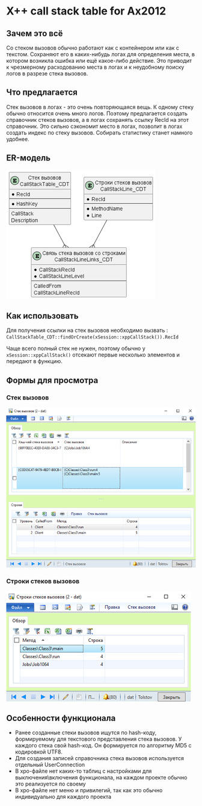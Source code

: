 # X++ call stack table for Ax2012
## Зачем это всё
Со стеком вызовов обычно работают как с контейнером или как с текстом. Сохраняют его в каких-нибудь логах для определения места, в котором возникла ошибка или ещё какое-либо действие. Это приводит к чрезмерному расходованию места в логах и к неудобному поиску логов в разрезе стека вызовов.
## Что предлагается
Стек вызовов в логах - это очень повторяющаяся вещь. К одному стеку обычно относится очень много логов. Поэтому предлагается создать справочник стеков вызовов, а в логах сохранять ссылку RecId на этот справочник. Это сильно сэкономит место в логах, позволит в логах создать индекс по стеку вызовов. Собирать статистику станет намного удобнее.
## ER-модель
<img src="pictures\er-model.png" alt="схема">

## Как использовать
Для получения ссылки на стек вызовов необходимо вызвать :  
`CallStackTable_CDT::findOrCreate(xSession::xppCallStack()).RecId`  

Чаще всего полный стек не нужен, поэтому обычно у `xSession::xppCallStack()` отсекают первые несколько элементов и передают в функцию.
## Формы для просмотра
### Стек вызовов
<img src="pictures\form-CallStackTable.png" alt="схема">

### Строки стеков вызовов
<img src="pictures\form-CallStackLine.png" alt="схема">

## Особенности функционала
* Ранее созданные стеки вызовов ищутся по hash-коду, формируемому для текстового представления стека вызовов. У каждого стека свой hash-код. Он формируется по алгоритму MD5 с кодировкой UTF8.
* Для создания записей справочника стека вызовов используется отдельный UserConnection
* В xpo-файле нет каких-то таблиц с настройками для выключения\включения функционала, на каждом проекте обычно это реализуется по своему
* В xpo-файле нет меню и привилегий, так как это обычно индивидуально для каждого проекта
